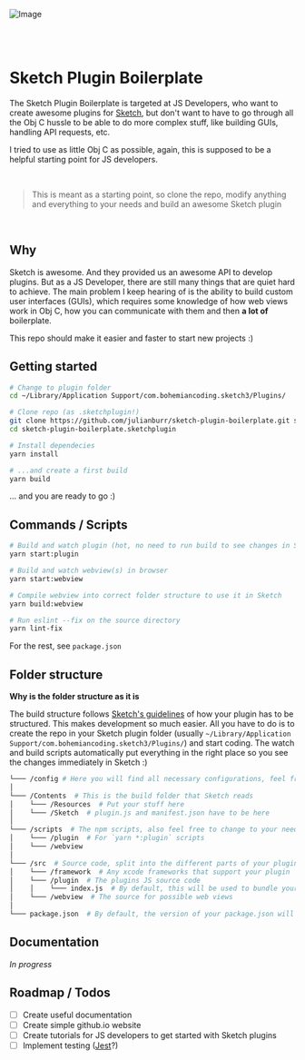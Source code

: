 
![Image](http://dev.burrdesign.de/sketch-plugin-boilerplate-logo.svg)
 
<br>
<br>

# Sketch Plugin Boilerplate

The Sketch Plugin Boilerplate is targeted at JS Developers, who want to create awesome plugins for [Sketch](https://sketchapp.com), but don't want to have to go through all the Obj C hussle to be able to do more complex stuff, like building GUIs, handling API requests, etc.

I tried to use as little Obj C as possible, again, this is supposed to be a helpful starting point for JS developers.

<br>

>This is meant as a starting point, so clone the repo, modify anything and everything to your needs and build an awesome Sketch plugin

<br>

## Why
Sketch is awesome. And they provided us an awesome API to develop plugins. But as a JS Developer, there are still many things that are quiet hard to achieve. The main problem I keep hearing of is the ability to build custom user interfaces (GUIs), which requires some knowledge of how web views work in Obj C, how you can communicate with them and then **a lot of** boilerplate.

This repo should make it easier and faster to start new projects :)


## Getting started

```bash
# Change to plugin folder
cd ~/Library/Application Support/com.bohemiancoding.sketch3/Plugins/

# Clone repo (as .sketchplugin!)
git clone https://github.com/julianburr/sketch-plugin-boilerplate.git sketch-plugin-boilerplate.sketchplugin
cd sketch-plugin-boilerplate.sketchplugin

# Install dependecies
yarn install

# ...and create a first build
yarn build
```

... and you are ready to go :)


## Commands / Scripts

```bash
# Build and watch plugin (hot, no need to run build to see changes in Sketch!
yarn start:plugin

# Build and watch webview(s) in browser
yarn start:webview

# Compile webview into correct folder structure to use it in Sketch
yarn build:webview

# Run eslint --fix on the source directory
yarn lint-fix
```

For the rest, see `package.json`


## Folder structure

**Why is the folder structure as it is**

The build structure follows [Sketch's guidelines](http://developer.sketchapp.com/introduction/plugin-bundles/) of how your plugin has to be structured. This makes development so much easier. All you have to do is to create the repo in your Sketch plugin folder (usually `~/Library/Application Support/com.bohemiancoding.sketch3/Plugins/`) and start coding. The watch and build scripts automatically put everything in the right place so you see the changes immediately in Sketch :)

```bash
└─── /config # Here you will find all necessary configurations, feel free to adjust them to your needs! :)
│
└─── /Contents  # This is the build folder that Sketch reads
│    └─── /Resources  # Put your stuff here
│    └─── /Sketch  # plugin.js and manifest.json have to be here
│    
└─── /scripts  # The npm scripts, also feel free to change to your needs, this is a boilerplate, not an end product!
│    └─── /plugin  # For `yarn *:plugin` scripts
│    └─── /webview
│    
└─── /src  # Source code, split into the different parts of your plugin
│    └─── /framework  # Any xcode frameworks that support your plugin
│    └─── /plugin  # The plugins JS source code
│    │    └─── index.js  # By default, this will be used to bundle your production plugin.js file
│    └─── /webview  # The source for possible web views
│    
└─── package.json  # By default, the version of your package.json will be copied into the plugins manifest.json
```

## Documentation

*In progress*

## Roadmap / Todos

 - [ ] Create useful documentation
 - [ ] Create simple github.io website
 - [ ] Create tutorials for JS developers to get started with Sketch plugins
 - [ ] Implement testing ([Jest](https://facebook.github.io/jest/)?)